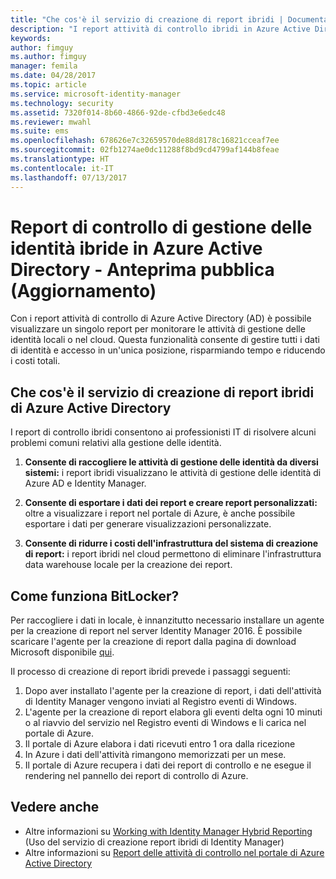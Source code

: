```yaml
---
title: "Che cos'è il servizio di creazione di report ibridi | Documentazione Microsoft"
description: "I report attività di controllo ibridi in Azure Active Directory consentono di visualizzare gli eventi controllati del cloud e locali."
keywords: 
author: fimguy
ms.author: fimguy
manager: femila
ms.date: 04/28/2017
ms.topic: article
ms.service: microsoft-identity-manager
ms.technology: security
ms.assetid: 7320f014-8b60-4866-92de-cfbd3e6edc48
ms.reviewer: mwahl
ms.suite: ems
ms.openlocfilehash: 678626e7c32659570de88d8178c16821cceaf7ee
ms.sourcegitcommit: 02fb1274ae0dc11288f8bd9cd4799af144b8feae
ms.translationtype: HT
ms.contentlocale: it-IT
ms.lasthandoff: 07/13/2017
---
```

# Report di controllo di gestione delle identità ibride in Azure Active Directory - Anteprima pubblica (Aggiornamento)
<a id="hybrid-identity-management-audit-reports-in-azure-active-directory---public-previewrefresh" class="xliff"></a>
Con i report attività di controllo di Azure Active Directory (AD) è possibile visualizzare un singolo report per monitorare le attività di gestione delle identità locali o nel cloud. Questa funzionalità consente di gestire tutti i dati di identità e accesso in un'unica posizione, risparmiando tempo e riducendo i costi totali.

## Che cos'è il servizio di creazione di report ibridi di Azure Active Directory
<a id="what-is-azure-active-directory-hybrid-reporting" class="xliff"></a>
I report di controllo ibridi consentono ai professionisti IT di risolvere alcuni problemi comuni relativi alla gestione delle identità.

1. **Consente di raccogliere le attività di gestione delle identità da diversi sistemi:** i report ibridi visualizzano le attività di gestione delle identità di Azure AD e Identity Manager.

2. **Consente di esportare i dati dei report e creare report personalizzati:** oltre a visualizzare i report nel portale di Azure, è anche possibile esportare i dati per generare visualizzazioni personalizzate.

3. **Consente di ridurre i costi dell'infrastruttura del sistema di creazione di report:** i report ibridi nel cloud permettono di eliminare l'infrastruttura data warehouse locale per la creazione dei report.

## Come funziona BitLocker?
<a id="how-does-it-work" class="xliff"></a>

Per raccogliere i dati in locale, è innanzitutto necessario installare un agente per la creazione di report nel server Identity Manager 2016. È possibile scaricare l'agente per la creazione di report dalla pagina di download Microsoft disponibile [qui](https://www.microsoft.com/en-us/download/details.aspx?id=55112).

Il processo di creazione di report ibridi prevede i passaggi seguenti:
1. Dopo aver installato l'agente per la creazione di report, i dati dell'attività di Identity Manager vengono inviati al Registro eventi di Windows.
2. L'agente per la creazione di report elabora gli eventi delta ogni 10 minuti o al riavvio del servizio nel Registro eventi di Windows e li carica nel portale di Azure.
3. Il portale di Azure elabora i dati ricevuti entro 1 ora dalla ricezione
4. In Azure i dati dell'attività rimangono memorizzati per un mese.
5. Il portale di Azure recupera i dati dei report di controllo e ne esegue il rendering nel pannello dei report di controllo di Azure.

## Vedere anche
<a id="see-also" class="xliff"></a>
- Altre informazioni su [Working with Identity Manager Hybrid Reporting](working-with-identity-manager-hybrid-reporting.md) (Uso del servizio di creazione report ibridi di Identity Manager)
- Altre informazioni su [Report delle attività di controllo nel portale di Azure Active Directory](https://docs.microsoft.com/en-us/azure/active-directory/active-directory-reporting-activity-audit-logs)